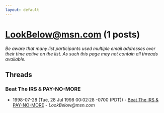 ```yaml
---
layout: default
---
```


# LookBelow@msn.com (1 posts)

_Be aware that many list participants used multiple email addresses over their time active on the list. As such this page may not contain all threads available._

## Threads

### Beat The IRS & PAY-NO-MORE
+ 1998-07-28 (Tue, 28 Jul 1998 00:02:28 -0700 (PDT)) - [Beat The IRS & PAY-NO-MORE](/archive/1998/07/e04319a5f8455d6f4bd89b972a827e6e74f37fe9ab3a1b863907a68877d3af55) - _LookBelow@msn.com_

